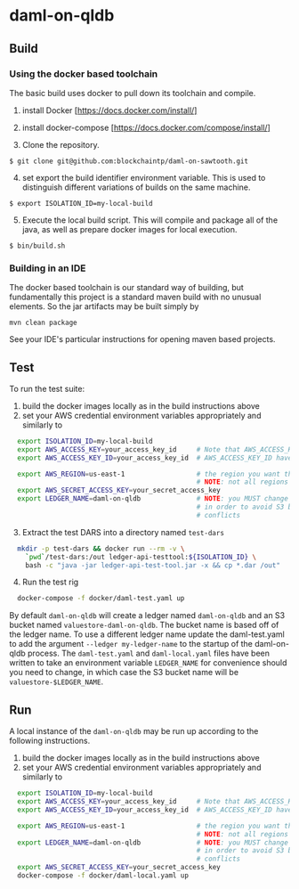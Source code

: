 # daml-on-qldb

## Build

### Using the docker based toolchain

The basic build uses docker to pull down its toolchain and compile.

1. install Docker [https://docs.docker.com/install/]
1. install docker-compose [https://docs.docker.com/compose/install/]

1. Clone the repository.

```$ git clone git@github.com:blockchaintp/daml-on-sawtooth.git```

4. set export the build identifier environment variable. This is used to distinguish different variations of builds on
   the same machine.

```$ export ISOLATION_ID=my-local-build```

5. Execute the local build script. This will compile and package all of the java, as well as prepare docker images for
   local execution.

```$ bin/build.sh```

### Building in an IDE

The docker based toolchain is our standard way of building, but fundamentally this project is a standard maven build
with no unusual elements. So the jar artifacts may be built simply by

```mvn clean package```

See your IDE's particular instructions for opening maven based projects.

## Test

To run the test suite:

1. build the docker images locally as in the build instructions above
1. set your AWS credential environment variables appropriately and similarly to

  ```bash
    export ISOLATION_ID=my-local-build
    export AWS_ACCESS_KEY=your_access_key_id     # Note that AWS_ACCESS_KEY and
    export AWS_ACCESS_KEY_ID=your_access_key_id  # AWS_ACCESS_KEY_ID have the same value

    export AWS_REGION=us-east-1                  # the region you want the QLDB in,
                                                 # NOTE: not all regions are valid
    export AWS_SECRET_ACCESS_KEY=your_secret_access_key
    export LEDGER_NAME=daml-on-qldb              # NOTE: you MUST change this
                                                 # in order to avoid S3 bucket name
                                                 # conflicts
  ```

3. Extract the test DARS into a directory named `test-dars`

  ```bash
    mkdir -p test-dars && docker run --rm -v \
      `pwd`/test-dars:/out ledger-api-testtool:${ISOLATION_ID} \
      bash -c "java -jar ledger-api-test-tool.jar -x && cp *.dar /out"
  ```

4. Run the test rig

  ```bash
    docker-compose -f docker/daml-test.yaml up
  ```

By default `daml-on-qldb` will create a ledger named `daml-on-qldb` and an S3 bucket named `valuestore-daml-on-qldb`.
The bucket name is based off of the ledger name. To use a different ledger name update the daml-test.yaml to add the
argument `--ledger my-ledger-name` to the startup of the daml-on-qldb process. The `daml-test.yaml`
and `daml-local.yaml` files have been written to take an environment variable `LEDGER_NAME` for convenience should you
need to change, in which case the S3 bucket name will be `valuestore-$LEDGER_NAME`.

## Run

A local instance of the `daml-on-qldb` may be run up according to the following instructions.

1. build the docker images locally as in the build instructions above
1. set your AWS credential environment variables appropriately and similarly to

  ```bash
    export ISOLATION_ID=my-local-build
    export AWS_ACCESS_KEY=your_access_key_id     # Note that AWS_ACCESS_KEY and
    export AWS_ACCESS_KEY_ID=your_access_key_id  # AWS_ACCESS_KEY_ID have the same value

    export AWS_REGION=us-east-1                  # the region you want the QLDB in,
                                                 # NOTE: not all regions are valid
    export LEDGER_NAME=daml-on-qldb              # NOTE: you MUST change this
                                                 # in order to avoid S3 bucket name
                                                 # conflicts
    export AWS_SECRET_ACCESS_KEY=your_secret_access_key
    docker-compose -f docker/daml-local.yaml up
  ```
